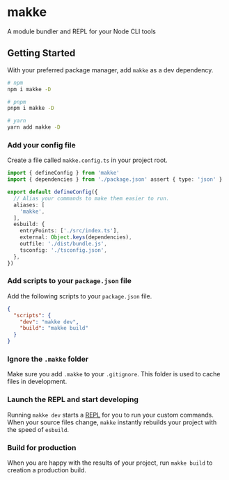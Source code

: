 # makke

A module bundler and REPL for your Node CLI tools

## Getting Started

With your preferred package manager, add `makke` as a dev dependency.

```sh
# npm
npm i makke -D

# pnpm
pnpm i makke -D

# yarn
yarn add makke -D
```

### Add your config file

Create a file called `makke.config.ts` in your project root.

```ts
import { defineConfig } from 'makke'
import { dependencies } from './package.json' assert { type: 'json' }

export default defineConfig({
  // Alias your commands to make them easier to run.
  aliases: [
    'makke',
  ],
  esbuild: {
    entryPoints: ['./src/index.ts'],
    external: Object.keys(dependencies),
    outfile: './dist/bundle.js',
    tsconfig: './tsconfig.json',
  },
})
```

### Add scripts to your `package.json` file

Add the following scripts to your `package.json` file.

```json
{
  "scripts": {
    "dev": "makke dev",
    "build": "makke build"
  }
}
```

### Ignore the `.makke` folder

Make sure you add `.makke` to your `.gitignore`. This folder is used to cache files in development.

### Launch the REPL and start developing

Running `makke dev` starts a [REPL](https://en.wikipedia.org/wiki/Read%E2%80%93eval%E2%80%93print_loop) for you to run your custom commands. When your source files change, `makke` instantly rebuilds your project with the speed of `esbuild`.

### Build for production

When you are happy with the results of your project, run `makke build` to creation a production build.
